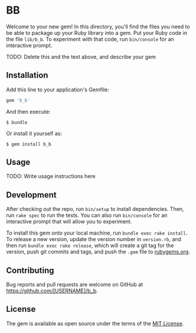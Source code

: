 # BB

Welcome to your new gem! In this directory, you'll find the files you need to be able to package up your Ruby library into a gem. Put your Ruby code in the file `lib/b_b`. To experiment with that code, run `bin/console` for an interactive prompt.

TODO: Delete this and the text above, and describe your gem

## Installation

Add this line to your application's Gemfile:

```ruby
gem 'b_b'
```

And then execute:

    $ bundle

Or install it yourself as:

    $ gem install b_b

## Usage

TODO: Write usage instructions here

## Development

After checking out the repo, run `bin/setup` to install dependencies. Then, run `rake spec` to run the tests. You can also run `bin/console` for an interactive prompt that will allow you to experiment.

To install this gem onto your local machine, run `bundle exec rake install`. To release a new version, update the version number in `version.rb`, and then run `bundle exec rake release`, which will create a git tag for the version, push git commits and tags, and push the `.gem` file to [rubygems.org](https://rubygems.org).

## Contributing

Bug reports and pull requests are welcome on GitHub at https://github.com/[USERNAME]/b_b.


## License

The gem is available as open source under the terms of the [MIT License](http://opensource.org/licenses/MIT).

